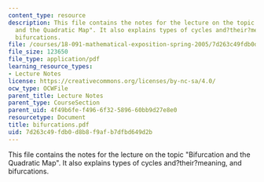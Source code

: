 ```yaml
---
content_type: resource
description: This file contains the notes for the lecture on the topic "Bifurcation
  and the Quadratic Map". It also explains types of cycles and?their?meaning, and
  bifurcations.
file: /courses/18-091-mathematical-exposition-spring-2005/7d263c49fdb0d8b8f9afb7dfbd649d2b_bifurcations.pdf
file_size: 123650
file_type: application/pdf
learning_resource_types:
- Lecture Notes
license: https://creativecommons.org/licenses/by-nc-sa/4.0/
ocw_type: OCWFile
parent_title: Lecture Notes
parent_type: CourseSection
parent_uid: 4f49b6fe-f496-6f32-5896-60bb9d27e8e0
resourcetype: Document
title: bifurcations.pdf
uid: 7d263c49-fdb0-d8b8-f9af-b7dfbd649d2b
---
```

This file contains the notes for the lecture on the topic "Bifurcation and the Quadratic Map". It also explains types of cycles and?their?meaning, and bifurcations.